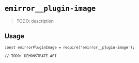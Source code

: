 # `emirror__plugin-image`

> TODO: description

## Usage

```
const emirrorPluginImage = require('emirror__plugin-image');

// TODO: DEMONSTRATE API
```
